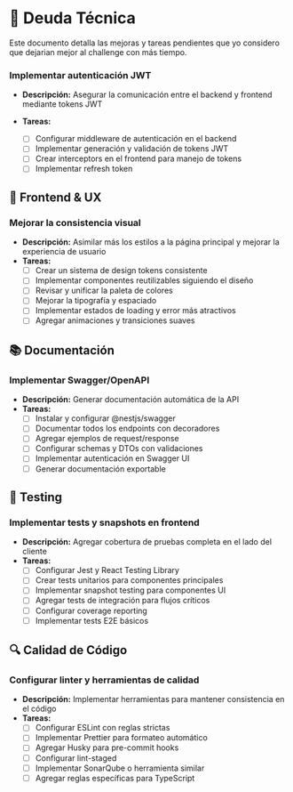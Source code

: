# 🔧 Deuda Técnica

Este documento detalla las mejoras y tareas pendientes que yo considero que dejarian mejor al challenge con más tiempo.

### Implementar autenticación JWT
- **Descripción:** Asegurar la comunicación entre el backend y frontend mediante tokens JWT

- **Tareas:**
    - [ ] Configurar middleware de autenticación en el backend
    - [ ] Implementar generación y validación de tokens JWT
    - [ ] Crear interceptors en el frontend para manejo de tokens
    - [ ] Implementar refresh token

## 🎨 Frontend & UX

### Mejorar la consistencia visual
- **Descripción:** Asimilar más los estilos a la página principal y mejorar la experiencia de usuario
- **Tareas:**
    - [ ] Crear un sistema de design tokens consistente
    - [ ] Implementar componentes reutilizables siguiendo el diseño
    - [ ] Revisar y unificar la paleta de colores
    - [ ] Mejorar la tipografía y espaciado
    - [ ] Implementar estados de loading y error más atractivos
    - [ ] Agregar animaciones y transiciones suaves

## 📚 Documentación

### Implementar Swagger/OpenAPI
- **Descripción:** Generar documentación automática de la API
- **Tareas:**
    - [ ] Instalar y configurar @nestjs/swagger
    - [ ] Documentar todos los endpoints con decoradores
    - [ ] Agregar ejemplos de request/response
    - [ ] Configurar schemas y DTOs con validaciones
    - [ ] Implementar autenticación en Swagger UI
    - [ ] Generar documentación exportable

## 🧪 Testing

### Implementar tests y snapshots en frontend
- **Descripción:** Agregar cobertura de pruebas completa en el lado del cliente
- **Tareas:**
    - [ ] Configurar Jest y React Testing Library
    - [ ] Crear tests unitarios para componentes principales
    - [ ] Implementar snapshot testing para componentes UI
    - [ ] Agregar tests de integración para flujos críticos
    - [ ] Configurar coverage reporting
    - [ ] Implementar tests E2E básicos

## 🔍 Calidad de Código

### Configurar linter y herramientas de calidad
- **Descripción:** Implementar herramientas para mantener consistencia en el código
- **Tareas:**
    - [ ] Configurar ESLint con reglas strictas
    - [ ] Implementar Prettier para formateo automático
    - [ ] Agregar Husky para pre-commit hooks
    - [ ] Configurar lint-staged
    - [ ] Implementar SonarQube o herramienta similar
    - [ ] Agregar reglas específicas para TypeScript
